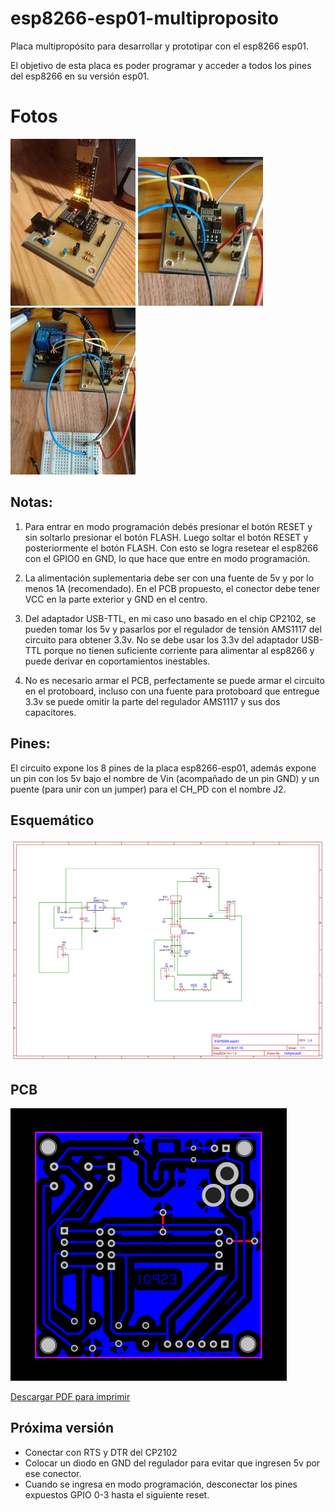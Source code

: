 # esp8266-esp01-multiproposito
Placa multipropósito para desarrollar y prototipar con el esp8266 esp01.

El objetivo de esta placa es poder programar y acceder a todos los pines del esp8266 en su versi&oacute;n esp01.

# Fotos
![](https://github.com/nelopauselli/esp8266-esp01-multiproposito/raw/master/img/foto1.jpg)
![](https://github.com/nelopauselli/esp8266-esp01-multiproposito/raw/master/img/foto2.jpg)
![](https://github.com/nelopauselli/esp8266-esp01-multiproposito/raw/master/img/foto3.jpg)

## Notas:
1. Para entrar en modo programaci&oacute;n deb&eacute;s presionar el bot&oacute;n RESET y sin soltarlo presionar el bot&oacute;n FLASH. Luego soltar el bot&oacute;n RESET y posteriormente el bot&oacute;n FLASH. Con esto se logra resetear el esp8266 con el GPIO0 en GND, lo que hace que entre en modo programaci&oacute;n.

2. La alimentaci&oacute;n suplementaria debe ser con una fuente de 5v y por lo menos 1A (recomendado). En el PCB propuesto, el conector debe tener VCC en la parte exterior y GND en el centro.

3. Del adaptador USB-TTL, en mi caso uno basado en el chip CP2102, se pueden tomar los 5v y pasarlos por el regulador de tensi&oacute;n AMS1117 del circuito para obtener 3.3v. No se debe usar los 3.3v del adaptador USB-TTL porque no tienen suficiente corriente para alimentar al esp8266 y puede derivar en coportamientos inestables.

4. No es necesario armar el PCB, perfectamente se puede armar el circuito en el protoboard, incluso con una fuente para protoboard que entregue 3.3v se puede omitir la parte del regulador AMS1117 y sus dos capacitores.

## Pines:
El circuito expone los 8 pines de la placa esp8266-esp01, adem&aacute;s expone un pin con los 5v bajo el nombre de Vin (acompa&ntilde;ado de un pin GND) y un puente (para unir con un jumper) para el CH_PD con el nombre J2.

## Esquem&aacute;tico
![](https://github.com/nelopauselli/esp8266-esp01-multiproposito/raw/master/Esquematico.png "Esquem&aacute;tico")

## PCB
![](https://github.com/nelopauselli/esp8266-esp01-multiproposito/raw/master/PCB.png "PCB")

[Descargar PDF para imprimir](https://github.com/nelopauselli/esp8266-esp01-multiproposito/raw/master/PCB.pdf)

## Pr&oacute;xima versi&oacute;n
* Conectar con RTS y DTR del CP2102
* Colocar un diodo en GND del regulador para evitar que ingresen 5v por ese conector.
* Cuando se ingresa en modo programaci&oacute;n, desconectar los pines expuestos GPIO 0-3 hasta el siguiente reset.